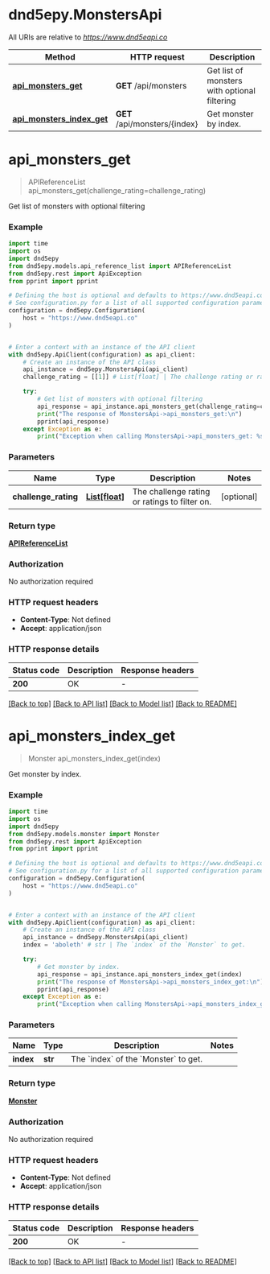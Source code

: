 # dnd5epy.MonstersApi

All URIs are relative to *https://www.dnd5eapi.co*

Method | HTTP request | Description
------------- | ------------- | -------------
[**api_monsters_get**](MonstersApi.md#api_monsters_get) | **GET** /api/monsters | Get list of monsters with optional filtering
[**api_monsters_index_get**](MonstersApi.md#api_monsters_index_get) | **GET** /api/monsters/{index} | Get monster by index.


# **api_monsters_get**
> APIReferenceList api_monsters_get(challenge_rating=challenge_rating)

Get list of monsters with optional filtering

### Example

```python
import time
import os
import dnd5epy
from dnd5epy.models.api_reference_list import APIReferenceList
from dnd5epy.rest import ApiException
from pprint import pprint

# Defining the host is optional and defaults to https://www.dnd5eapi.co
# See configuration.py for a list of all supported configuration parameters.
configuration = dnd5epy.Configuration(
    host = "https://www.dnd5eapi.co"
)


# Enter a context with an instance of the API client
with dnd5epy.ApiClient(configuration) as api_client:
    # Create an instance of the API class
    api_instance = dnd5epy.MonstersApi(api_client)
    challenge_rating = [[1]] # List[float] | The challenge rating or ratings to filter on. (optional)

    try:
        # Get list of monsters with optional filtering
        api_response = api_instance.api_monsters_get(challenge_rating=challenge_rating)
        print("The response of MonstersApi->api_monsters_get:\n")
        pprint(api_response)
    except Exception as e:
        print("Exception when calling MonstersApi->api_monsters_get: %s\n" % e)
```


### Parameters

Name | Type | Description  | Notes
------------- | ------------- | ------------- | -------------
 **challenge_rating** | [**List[float]**](float.md)| The challenge rating or ratings to filter on. | [optional] 

### Return type

[**APIReferenceList**](APIReferenceList.md)

### Authorization

No authorization required

### HTTP request headers

 - **Content-Type**: Not defined
 - **Accept**: application/json

### HTTP response details
| Status code | Description | Response headers |
|-------------|-------------|------------------|
**200** | OK |  -  |

[[Back to top]](#) [[Back to API list]](../README.md#documentation-for-api-endpoints) [[Back to Model list]](../README.md#documentation-for-models) [[Back to README]](../README.md)

# **api_monsters_index_get**
> Monster api_monsters_index_get(index)

Get monster by index.

### Example

```python
import time
import os
import dnd5epy
from dnd5epy.models.monster import Monster
from dnd5epy.rest import ApiException
from pprint import pprint

# Defining the host is optional and defaults to https://www.dnd5eapi.co
# See configuration.py for a list of all supported configuration parameters.
configuration = dnd5epy.Configuration(
    host = "https://www.dnd5eapi.co"
)


# Enter a context with an instance of the API client
with dnd5epy.ApiClient(configuration) as api_client:
    # Create an instance of the API class
    api_instance = dnd5epy.MonstersApi(api_client)
    index = 'aboleth' # str | The `index` of the `Monster` to get. 

    try:
        # Get monster by index.
        api_response = api_instance.api_monsters_index_get(index)
        print("The response of MonstersApi->api_monsters_index_get:\n")
        pprint(api_response)
    except Exception as e:
        print("Exception when calling MonstersApi->api_monsters_index_get: %s\n" % e)
```


### Parameters

Name | Type | Description  | Notes
------------- | ------------- | ------------- | -------------
 **index** | **str**| The &#x60;index&#x60; of the &#x60;Monster&#x60; to get.  | 

### Return type

[**Monster**](Monster.md)

### Authorization

No authorization required

### HTTP request headers

 - **Content-Type**: Not defined
 - **Accept**: application/json

### HTTP response details
| Status code | Description | Response headers |
|-------------|-------------|------------------|
**200** | OK |  -  |

[[Back to top]](#) [[Back to API list]](../README.md#documentation-for-api-endpoints) [[Back to Model list]](../README.md#documentation-for-models) [[Back to README]](../README.md)

